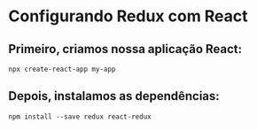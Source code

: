 # Configurando Redux com React

## Primeiro, criamos nossa aplicação React:

~~~ console
npx create-react-app my-app
~~~

## Depois, instalamos as dependências:

~~~ console
npm install --save redux react-redux
~~~

